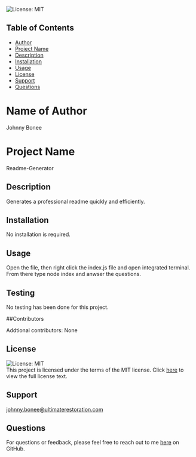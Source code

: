 
  <img alt="License: MIT" src="https://img.shields.io/badge/License-MIT-yellow.svg"></br>
  ## Table of Contents
  * [Author](#myName)
  * [Project Name](#projectName)
  * [Description](#description)
  * [Installation](#installation)
  * [Usage](#usage)
  * [License](#license)
  * [Support](#support)
  * [Questions](#questions)

# Name of Author

Johnny Bonee	

# Project Name

Readme-Generator

## Description

Generates a professional readme quickly and efficiently.


## Installation

No installation is required.

## Usage

Open the file, then right click the index.js file and open integrated terminal. From there type node index and anwser the questions.

## Testing

No testing has been done for this project.

##Contributors

Addtional contributors: None

## License
<img alt="License: MIT" src="https://img.shields.io/badge/License-MIT-yellow.svg"></br>
This project is licensed under the terms of the MIT license. Click <a href="https://opensource.org/licenses/MIT">here</a> to view the full license text.

## Support

johnny.bonee@ultimaterestoration.com

## Questions

For questions or feedback, please feel free to reach out to me <a href="https://github.com/johnnyb90">here</a> on GitHub.
  